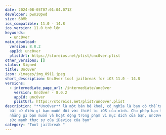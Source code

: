```yaml
---
date: 2024-08-05T07:01:04.071Z
developer: pwn20pwd
size: 60Mb
ios_compatible: 11.0 - 14.8
ios_version: 11.0 trở lên
keywords:
  - unc0ver
main_download:
  version: 8.0.2
  appId: unc0ver
  plistUrl: https://storeios.net/plist/unc0ver.plist
other_versions: []
status: Signed
title: Unc0ver
icon: /images/img_0911.jpeg
short_description: Unc0ver tool jailbreak for iOS 11.0 - 14.8
versions:
  - intermediate_page_url: /intermediate/unc0ver
    version: Unc0ver - 8.0.2
    appId: unc0ver
    plistUrl: https://storeios.net/plist/unc0ver.plist
description: "**Unc0ver** là một bản bẻ khoá, có nghĩa là bạn có thể tự do làm
  bất cứ điều gì bạn muốn đối với thiết bị iOS của mình. Cho phép bạn thay đổi
  những gì bạn muốn và hoạt động trong phạm vi mục đích của bạn, unc0ver mở ra
  sức mạnh thực sự của iDevice của bạn"
category: "Tool jailbreak "
---
```


